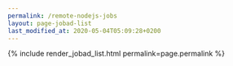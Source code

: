 ```yaml
---
permalink: /remote-nodejs-jobs
layout: page-jobad-list
last_modified_at: 2020-05-04T05:09:28+0200
---
```

{% include render_jobad_list.html permalink=page.permalink %}
